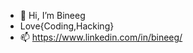 - 👋 Hi, I’m Bineeg 
- Love{Coding,Hacking}
- 📫 https://www.linkedin.com/in/bineeg/

<!---
bineeg/bineeg is a ✨ special ✨ repository because its `README.md` (this file) appears on your GitHub profile.
You can click the Preview link to take a look at your changes.
--->
